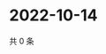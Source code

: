 # 2022-10-14

共 0 条

<!-- BEGIN WEIBO -->
<!-- 最后更新时间 Fri Oct 14 2022 06:02:10 GMT+0800 (China Standard Time) -->

<!-- END WEIBO -->
